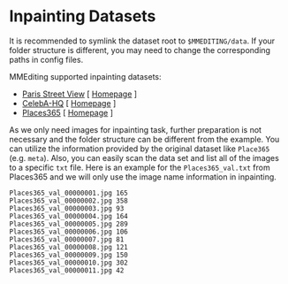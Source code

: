 # Inpainting Datasets

It is recommended to symlink the dataset root to `$MMEDITING/data`. If your folder structure is different, you may need to change the corresponding paths in config files.

MMEditing supported inpainting datasets:

- [Paris Street View](paris-street-view/README.md) \[ [Homepage](https://github.com/pathak22/context-encoder/issues/24) \]
- [CelebA-HQ](celeba-hq/README.md) \[ [Homepage](https://github.com/tkarras/progressive_growing_of_gans#preparing-datasets-for-training) \]
- [Places365](places365/README.md) \[ [Homepage](http://places2.csail.mit.edu/) \]

As we only need images for inpainting task, further preparation is not necessary and the folder structure can be different from the example. You can utilize the information provided by the original dataset like `Place365` (e.g. `meta`). Also, you can easily scan the data set and list all of the images to a specific `txt` file. Here is an example for the `Places365_val.txt` from Places365 and we will only use the image name information in inpainting.

```
Places365_val_00000001.jpg 165
Places365_val_00000002.jpg 358
Places365_val_00000003.jpg 93
Places365_val_00000004.jpg 164
Places365_val_00000005.jpg 289
Places365_val_00000006.jpg 106
Places365_val_00000007.jpg 81
Places365_val_00000008.jpg 121
Places365_val_00000009.jpg 150
Places365_val_00000010.jpg 302
Places365_val_00000011.jpg 42
```
